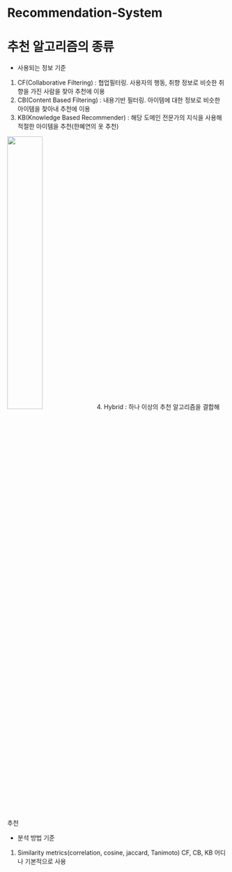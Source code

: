 # Recommendation-System

# 추천 알고리즘의 종류
* 사용되는 정보 기준
1. CF(Collaborative Filtering) : 협업필터링. 사용자의 행동, 취향 정보로 비슷한 취향을 가진 사람을 찾아 추천에 이용
2. CB(Content Based Filtering) : 내용기반 필터링. 아이템에 대한 정보로 비슷한 아이템을 찾아내 추천에 이용
3. KB(Knowledge Based Recommender) : 해당 도메인 전문가의 지식을 사용해 적절한 아이템을 추천(한혜연의 옷 추천)
<img src="https://user-images.githubusercontent.com/46089347/67144796-eb2b5a00-f2b5-11e9-9cb9-b6dfaeedc058.png" width="40%">
4. Hybrid : 하나 이상의 추천 알고리즘을 결합해 추천

* 분석 방법 기준
1. Similarity metrics(correlation, cosine, jaccard, Tanimoto)
CF, CB, KB 어디나 기본적으로 사용
